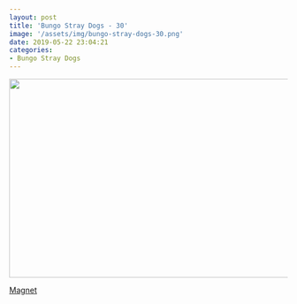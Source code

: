 ```yaml
---
layout: post
title: 'Bungo Stray Dogs - 30'
image: '/assets/img/bungo-stray-dogs-30.png'
date: 2019-05-22 23:04:21
categories:
- Bungo Stray Dogs
---
```


<img src='{{ page.image }}' alt='' width='640' height='360'>

<a href='magnet:?xt=urn:btih:9421d69f3e839392c72ad81c74f832cefd514128&dn=%5BOmnivium-Owari%5D%20Bungo%20Stray%20Dogs%20-%2030%20%5BACE7FFA9%5D.mkv&tr=http%3A%2F%2Fnyaa.tracker.wf%3A7777%2Fannounce&tr=udp%3A%2F%2Fopen.stealth.si%3A80%2Fannounce&tr=udp%3A%2F%2Ftracker.opentrackr.org%3A1337%2Fannounce&tr=udp%3A%2F%2Ftracker.coppersurfer.tk%3A6969%2Fannounce&tr=udp%3A%2F%2Fexodus.desync.com%3A6969%2Fannounce'>Magnet</a>